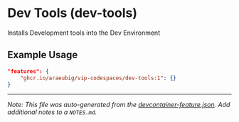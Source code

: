 
# Dev Tools (dev-tools)

Installs Development tools into the Dev Environment

## Example Usage

```json
"features": {
    "ghcr.io/araeubig/vip-codespaces/dev-tools:1": {}
}
```





---

_Note: This file was auto-generated from the [devcontainer-feature.json](https://github.com/araeubig/vip-codespaces/blob/main/features/src/dev-tools/devcontainer-feature.json).  Add additional notes to a `NOTES.md`._
